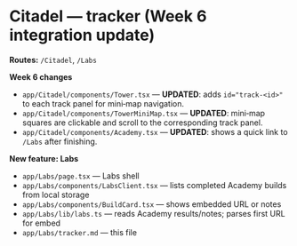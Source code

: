 # Citadel — tracker (Week 6 integration update)

**Routes:** `/Citadel`, `/Labs`

**Week 6 changes**
- `app/Citadel/components/Tower.tsx` — **UPDATED**: adds `id="track-<id>"` to each track panel for mini‑map navigation.
- `app/Citadel/components/TowerMiniMap.tsx` — **UPDATED**: mini‑map squares are clickable and scroll to the corresponding track panel.
- `app/Citadel/components/Academy.tsx` — **UPDATED**: shows a quick link to `/Labs` after finishing.

**New feature: Labs**
- `app/Labs/page.tsx` — Labs shell
- `app/Labs/components/LabsClient.tsx` — lists completed Academy builds from local storage
- `app/Labs/components/BuildCard.tsx` — shows embedded URL or notes
- `app/Labs/lib/labs.ts` — reads Academy results/notes; parses first URL for embed
- `app/Labs/tracker.md` — this file
